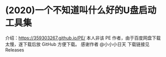 # (2020)一个不知道叫什么好的U盘启动工具集
介绍：https://359303267.github.io/PE/
本人非该 PE 作者，由于百度网盘下载太慢，遂下载后放 GitHub 方便下载。
感谢作者 @小小小日天
下载链接见 Releases
